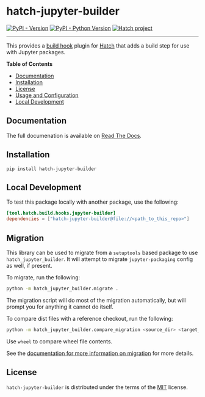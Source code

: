 # hatch-jupyter-builder

[![PyPI - Version](https://img.shields.io/pypi/v/hatch-jupyter-builder.svg)](https://pypi.org/project/hatch-jupyter-builder)
[![PyPI - Python Version](https://img.shields.io/pypi/pyversions/hatch-jupyter-builder.svg)](https://pypi.org/project/hatch-jupyter-builder)
[![Hatch project](https://img.shields.io/badge/%F0%9F%A5%9A-Hatch-4051b5.svg)](https://github.com/pypa/hatch)

---

This provides a [build hook](https://hatch.pypa.io/latest/config/build/#build-hooks) plugin for [Hatch](https://github.com/pypa/hatch) that adds a build step for use with Jupyter packages.

**Table of Contents**

- [Documentation](#documentation)
- [Installation](#installation)
- [License](#license)
- [Usage and Configuration](#usage_and_configuration)
- [Local Development](#local_development)

## Documentation

The full documenation is available on [Read The Docs](https://hatch-jupyter-builder.readthedocs.io/en/latest/).

## Installation

```console
pip install hatch-jupyter-builder
```

## Local Development

To test this package locally with another package, use the following:

```toml
[tool.hatch.build.hooks.jupyter-builder]
dependencies = ["hatch-jupyter-builder@file://<path_to_this_repo>"]
```

## Migration

This library can be used to migrate from a `setuptools` based package to
use `hatch_jupyter_builder`. It will attempt to migrate `jupyter-packaging`
config as well, if present.

To migrate, run the following:

```bash
python -m hatch_jupyter_builder.migrate .
```

The migration script will do most of the migration automatically, but
will prompt you for anything it cannot do itself.

To compare dist files with a reference checkout, run the following:

```bash
python -m hatch_jupyter_builder.compare_migration <source_dir> <target_dir> sdist
```

Use `wheel` to compare wheel file contents.

See the [documentation for more information on migration](https://hatch-jupyter-builder.readthedocs.io/en/latest/source/how_to_guides/index.html) for more details.

## License

`hatch-jupyter-builder` is distributed under the terms of the [MIT](https://spdx.org/licenses/MIT.html) license.

